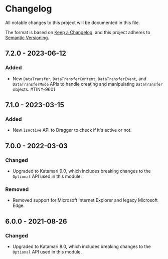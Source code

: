 # Changelog
All notable changes to this project will be documented in this file.

The format is based on [Keep a Changelog](https://keepachangelog.com/en/1.0.0/),
and this project adheres to [Semantic Versioning](https://semver.org/spec/v2.0.0.html).

## 7.2.0 - 2023-06-12

### Added
- New `DataTransfer`, `DataTransferContent`, `DataTransferEvent`, and `DataTransferMode` APIs to handle creating and manipulating `DataTransfer` objects. #TINY-9601

## 7.1.0 - 2023-03-15

### Added
- New `isActive` API to Dragger to check if it's active or not.

## 7.0.0 - 2022-03-03

### Changed
- Upgraded to Katamari 9.0, which includes breaking changes to the `Optional` API used in this module.

### Removed
- Removed support for Microsoft Internet Explorer and legacy Microsoft Edge.

## 6.0.0 - 2021-08-26

### Changed
- Upgraded to Katamari 8.0, which includes breaking changes to the `Optional` API used in this module.

